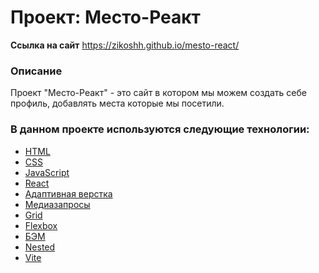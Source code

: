 # Проект: Место-Реакт
**Ссылка на сайт** https://zikoshh.github.io/mesto-react/

### Описание
Проект "Место-Реакт" - это сайт в котором мы можем создать себе профиль, добавлять места которые мы посетили. 

### В данном проекте используются следующие технологии:
- [HTML](https://developer.mozilla.org/ru/docs/Learn/Getting_started_with_the_web/HTML_basics)
- [CSS](https://developer.mozilla.org/ru/docs/Learn/Getting_started_with_the_web/CSS_basics)
- [JavaScript](https://developer.mozilla.org/ru/docs/Web/JavaScript)
- [React](https://ru.legacy.reactjs.org/)
- [Адаптивная верстка](https://practicum.yandex.ru/blog/kak-adaptirovat-sayt-pod-mobilnye-ustroystva/)
- [Медиазапросы](https://ru.hexlet.io/courses/css-adaptive/lessons/media-queries/theory_unit)
- [Grid](https://doka.guide/css/grid-guide/)
- [Flexbox](https://developer.mozilla.org/ru/docs/Learn/CSS/CSS_layout/Flexbox)
- [БЭМ](https://ru.bem.info/)
- [Nested](https://ru.bem.info/methodology/filestructure/#nested)
- [Vite](https://vitejs.dev/)
